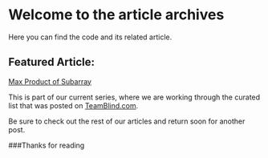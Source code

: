 # Welcome to the article archives

Here you can find the code and its related article.

## Featured Article:

[Max Product of Subarray](https://github.com/Kmullen444/article_problems/tree/main/max_pro_subarray)

This is part of our current series, where we are working through the curated list
that was posted on [TeamBlind.com](https://www.teamblind.com/post/New-Year-Gift---Curated-List-of-Top-75-LeetCode-Questions-to-Save-Your-Time-OaM1orEU).

Be sure to check out the rest of our articles and return soon for another post.

###Thanks for reading
